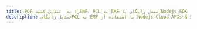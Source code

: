 ---title: PDF را به  تبدیل کنیدEMF، PCL به EMF مبدل رایگان یا Nodejs SDKdescription: تبدیل رایگانPCL به EMF با استفاده از Nodejs Cloud APIs & SDK همچنین اسناد PDF را در Cloud ایجاد، ویرایش و رندر کنید.---